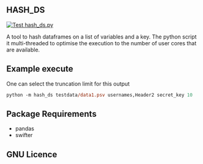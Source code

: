 ## HASH_DS

[![Test hash_ds.py](https://github.com/uaineteine/hash_ds/actions/workflows/test_hash_ds.yml/badge.svg)](https://github.com/uaineteine/hash_ds/actions/workflows/test_hash_ds.yml)

A tool to hash dataframes on a list of variables and a key. The python script it multi-threaded to optimise the execution to the number of user cores that are available.

## Example execute

One can select the truncation limit for this output

```ps
python -m hash_ds testdata/data1.psv usernames,Header2 secret_key 10
```

## Package Requirements

* pandas
* swifter

## GNU Licence
